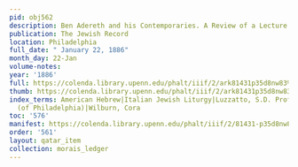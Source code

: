 ```yaml
---
pid: obj562
description: Ben Adereth and his Contemporaries. A Review of a Lecture.
publication: The Jewish Record
location: Philadelphia
full_date: " January 22, 1886"
month_day: 22-Jan
volume-notes:
year: '1886'
full: https://colenda.library.upenn.edu/phalt/iiif/2/ark81431p35d8nw83%2FSHA256E-s7407379--974d82a4dad6ac909b1328c1873fcf86c346153ca7afced66cd96c09b715f55b.jpeg/full/3500,/0/default.jpg
thumb: https://colenda.library.upenn.edu/phalt/iiif/2/ark81431p35d8nw83%2FSHA256E-s7407379--974d82a4dad6ac909b1328c1873fcf86c346153ca7afced66cd96c09b715f55b.jpeg/full/!200,200/0/default.jpg
index_terms: American Hebrew|Italian Jewish Liturgy|Luzzatto, S.D. Prof.|Union League
  (of Philadelphia)|Wilburn, Cora
toc: '576'
manifest: https://colenda.library.upenn.edu/phalt/iiif/2/81431-p35d8nw83/manifest
order: '561'
layout: qatar_item
collection: morais_ledger
---
```


